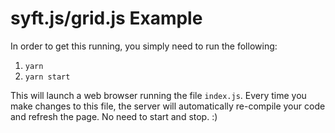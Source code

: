 # syft.js/grid.js Example

In order to get this running, you simply need to run the following:

1. `yarn`
2. `yarn start`

This will launch a web browser running the file `index.js`. Every time you make changes to this file, the server will automatically re-compile your code and refresh the page. No need to start and stop. :)
